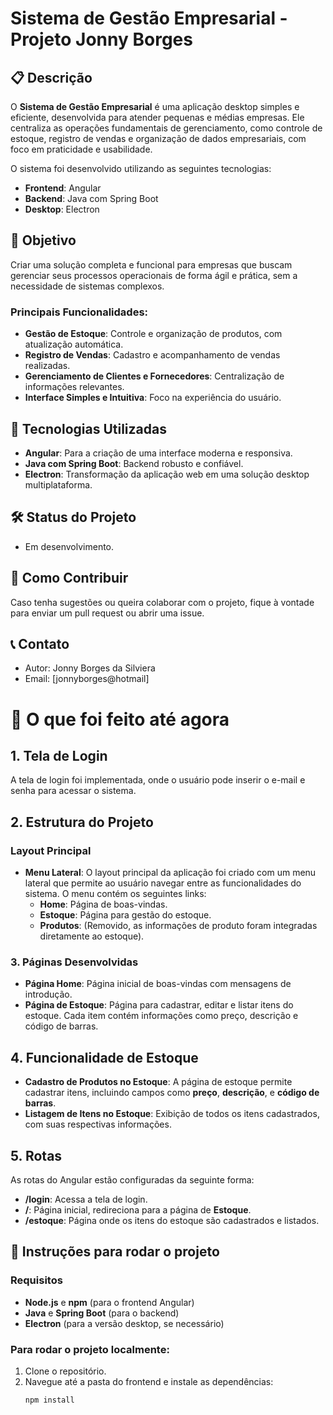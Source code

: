 # Sistema de Gestão Empresarial - Projeto Jonny Borges

## 📋 Descrição
O **Sistema de Gestão Empresarial** é uma aplicação desktop simples e eficiente, desenvolvida para atender pequenas e médias empresas. Ele centraliza as operações fundamentais de gerenciamento, como controle de estoque, registro de vendas e organização de dados empresariais, com foco em praticidade e usabilidade.

O sistema foi desenvolvido utilizando as seguintes tecnologias:
- **Frontend**: Angular
- **Backend**: Java com Spring Boot
- **Desktop**: Electron

## 🎯 Objetivo
Criar uma solução completa e funcional para empresas que buscam gerenciar seus processos operacionais de forma ágil e prática, sem a necessidade de sistemas complexos.

### Principais Funcionalidades:
- **Gestão de Estoque**: Controle e organização de produtos, com atualização automática.
- **Registro de Vendas**: Cadastro e acompanhamento de vendas realizadas.
- **Gerenciamento de Clientes e Fornecedores**: Centralização de informações relevantes.
- **Interface Simples e Intuitiva**: Foco na experiência do usuário.

## 🚀 Tecnologias Utilizadas
- **Angular**: Para a criação de uma interface moderna e responsiva.
- **Java com Spring Boot**: Backend robusto e confiável.
- **Electron**: Transformação da aplicação web em uma solução desktop multiplataforma.

## 🛠️ Status do Projeto
- Em desenvolvimento.

## 🔗 Como Contribuir
Caso tenha sugestões ou queira colaborar com o projeto, fique à vontade para enviar um pull request ou abrir uma issue.

## 📞 Contato
- Autor: Jonny Borges da Silviera
- Email: [jonnyborges@hotmail]

# 📑 O que foi feito até agora

## 1. Tela de Login
A tela de login foi implementada, onde o usuário pode inserir o e-mail e senha para acessar o sistema.

## 2. Estrutura do Projeto

### Layout Principal
- **Menu Lateral**: O layout principal da aplicação foi criado com um menu lateral que permite ao usuário navegar entre as funcionalidades do sistema. O menu contém os seguintes links:
  - **Home**: Página de boas-vindas.
  - **Estoque**: Página para gestão do estoque.
  - **Produtos**: (Removido, as informações de produto foram integradas diretamente ao estoque).
  
### 3. Páginas Desenvolvidas
- **Página Home**: Página inicial de boas-vindas com mensagens de introdução.
- **Página de Estoque**: Página para cadastrar, editar e listar itens do estoque. Cada item contém informações como preço, descrição e código de barras.

## 4. Funcionalidade de Estoque
- **Cadastro de Produtos no Estoque**: A página de estoque permite cadastrar itens, incluindo campos como **preço**, **descrição**, e **código de barras**.
- **Listagem de Itens no Estoque**: Exibição de todos os itens cadastrados, com suas respectivas informações.

## 5. Rotas
As rotas do Angular estão configuradas da seguinte forma:
- **/login**: Acessa a tela de login.
- **/**: Página inicial, redireciona para a página de **Estoque**.
- **/estoque**: Página onde os itens do estoque são cadastrados e listados.

## 🔧 Instruções para rodar o projeto

### Requisitos
- **Node.js** e **npm** (para o frontend Angular)
- **Java** e **Spring Boot** (para o backend)
- **Electron** (para a versão desktop, se necessário)

### Para rodar o projeto localmente:
1. Clone o repositório.
2. Navegue até a pasta do frontend e instale as dependências:
   ```bash
   npm install
